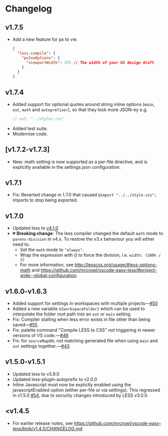 # Changelog

## v1.7.5

- Add a new feature for px to vw.
  ```json
  {
    "less.compile": {
      "px2vwOptions": {
        "viewportWidth": 375 // The width of your UI design draft
      }
    }
  }
  ```

## v1.7.4

- Added support for optional quotes around string inline options (`main`, `out`, `math` and `autoprefixer`), so that they look more JSON-ey e.g.
  ```javascript
  // out: "../styles.css"
  ```
- Added test suite.
- Modernise code.

## [v1.7.2-v1.7.3]

- New: math setting is now supported as a per-file directive, and is explicitly available in the settings.json configuration.

## v1.7.1

- Fix: Reverted change in 1.7.0 that caused `@import "../../style.css";` imports to stop being exported.

## v1.7.0

- Updated less to [v4.1.0](https://github.com/less/less.js/blob/master/CHANGELOG.md)
- 💔 **Breaking change**: The less compiler changed the default `math` mode to `parens-division` in v4.x. To restore the v3.x behaviour you will either need to:
  - Set the `math` mode to `"always"`.
  - Wrap the expression with () to force the division, i.e. `width: (100% / 3)`
  - For more information, see http://lesscss.org/usage/#less-options-math and https://github.com/mrcrowl/vscode-easy-less/#project-wide--global-configuration.

## v1.6.0-v1.6.3

- Added support for settings in workspaces with multiple projects—[#50](https://github.com/mrcrowl/vscode-easy-less/issues/50)
- Added a new variable `${workspaceFolder}` which can be used to interpolate the folder root path into an `out` or `main` setting.
- Fix: Compiler stalling when less error exists in file other than being saved—[#55](https://github.com/mrcrowl/vscode-easy-less/issues/55)
- Fix: palette command "Compile LESS to CSS" not triggering in newer versions of VS code.—[#46](https://github.com/mrcrowl/vscode-easy-less/issues/46)
- Fix: for `sourceMapURL` not matching generated file when using `main` and `out` settings together.—[#43](https://github.com/mrcrowl/vscode-easy-less/issues/43)

## v1.5.0-v1.5.1

- Updated less to v3.9.0
- Updated less-plugin-autoprefix to v2.0.0
- Inline Javascript must now be explictly enabled using the javascriptEnabled option (either per-file or via settings). This regressed in v1.5.0 [#54](https://github.com/mrcrowl/vscode-easy-less/issues/54), due to security changes introduced by LESS v3.0.0.

## <v1.4.5

- For earlier release notes, see https://github.com/mrcrowl/vscode-easy-less/blob/v1.4.5/CHANGELOG.md
